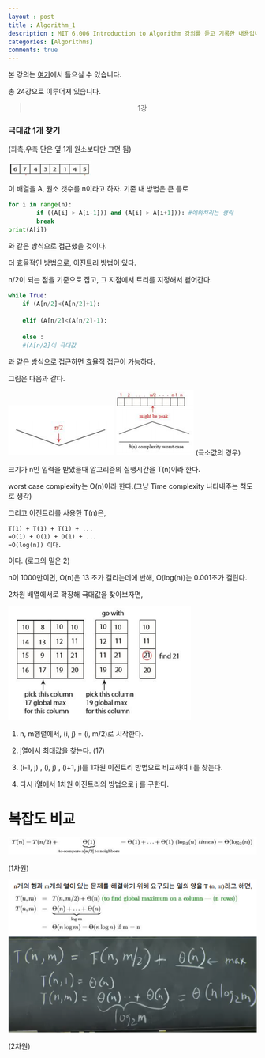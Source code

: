 ```yaml
---
layout : post
title : Algorithm_1
description : MIT 6.006 Introduction to Algorithm 강의를 듣고 기록한 내용입니다.
categories: [Algorithms]
comments: true
---
```


본 강의는 [여기](https://www.edwith.org/introalgorithm)에서 들으실 수 있습니다.

총 24강으로 이루어져 있습니다.

<blockquote align="center"> 1강 </blockquote>

### 극대값 1개 찾기
(좌측,우측 단은 옆 1개 원소보다만 크면 됨)

![](/assets/img/Algorithm/lec1/1.PNG) 


이 배열을 A, 원소 갯수를 n이라고 하자. 기존 내 방법은 큰 틀로

```python
for i in range(n):
        if ((A[i] > A[i-1])) and (A[i] > A[i+1])): #예외처리는 생략
        break
print(A[i])
```

와 같은 방식으로 접근했을 것이다.

더 효율적인 방법으로, 이진트리 방법이 있다.

n/2이 되는 점을 기준으로 잡고, 그 지점에서 트리를 지정해서 뻗어간다.

```python
while True:
    if (A[n/2]<(A[n/2]+1):
        
    elif (A[n/2]<(A[n/2]-1):

    else :
    #(A[n/2]이 극대값
```

과 같은 방식으로 접근하면 효율적 접근이 가능하다.

그림은 다음과 같다.  

![](/assets/img/Algorithm/lec1/2.PNG)
![](/assets/img/Algorithm/lec1/3.PNG)
(극소값의 경우)  


크기가 n인 입력을 받았을때 알고리즘의 실행시간을 T(n)이라 한다.

worst case complexity는 O(n)이라 한다.(그냥 Time complexity 나타내주는 척도로 생각)

그리고 이진트리를 사용한 T(n)은,  

    T(1) + T(1) + T(1) + ...
    =O(1) + O(1) + O(1) + ...
    =O(log(n)) 이다.
 이다.  (로그의 밑은 2)


 n이 1000만이면, O(n)은 13 초가 걸리는데에 반해, O(log(n))는 0.001초가 걸린다.


 2차원 배열에서로 확장해 극대값을 찾아보자면, 

 ![](/assets/img/Algorithm/lec1/4.PNG)

1. n, m행렬에서, (i, j) = (i, m/2)로 시작한다.

2. j열에서 최대값을 찾는다. (17)
   
3. (i-1, j) , (i, j) , (i+1, j)를 1차원 이진트리 방법으로 비교하여 i 를 찾는다.

4. 다시 i열에서 1차원 이진트리의 방법으로 j 를 구한다. 



# 복잡도 비교


![](/assets/img/Algorithm/lec1/5.PNG)

(1차원)


![](/assets/img/Algorithm/lec1/6.PNG)
![](/assets/img/Algorithm/lec1/7.PNG)

(2차원)

